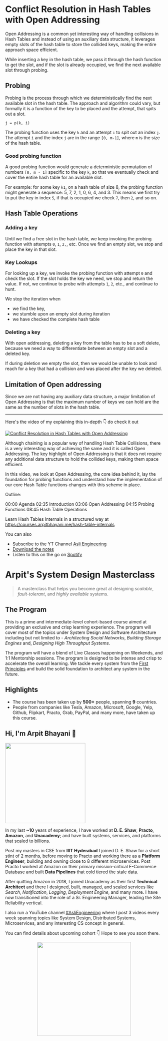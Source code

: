 Conflict Resolution in Hash Tables with Open Addressing
===


Open Addressing is a common yet interesting way of handling collisions in Hash Tables and instead of using an auxiliary data structure, it leverages empty slots of the hash table to store the collided keys, making the entire approach space efficient.

While inserting a key in the hash table, we pass it through the hash function to get the slot, and if the slot is already occupied, we find the next available slot through probing.

## Probing

Probing is the process through which we deterministically find the next available slot in the hash table. The approach and algorithm could vary, but formally it is a function of the key to be placed and the attempt, that spits out a slot.

```
j = p(k, i)
```

The probing function uses the key `k` and an attempt `i` to spit out an index `j`. The attempt `i` and the index `j` are in the range `[0, m-1]`, where `m` is the size of the hash table.

### Good probing function

A good probing function would generate a deterministic permutation of numbers `[0, m - 1]` specific to the key `k`, so that we eventually check and cover the entire hash table for an available slot.

For example: for some key `k1`, on a hash table of size 8, the probing function might generate a sequence: 5, 7, 2, 1, 0, 6, 4, and 3. This means we first try to put the key in index `5`, if that is occupied we check `7`, then `2`, and so on.

## Hash Table Operations

### Adding a key

Until we find a free slot in the hash table, we keep invoking the probing function with attempts `0`, `1`, `2,`, etc. Once we find an empty slot, we stop and place the key in that slot.

### Key Lookups

For looking up a key, we invoke the probing function with attempt `0` and check the slot. If the slot holds the key we need, we stop and return the value. If not, we continue to probe with attempts `1`, `2`, etc., and continue to hunt.

We stop the iteration when

- we find the key,
- we stumble upon an empty slot during iteration
- we have checked the complete hash table

### Deleting a key

With open addressing, deleting a key from the table has to be a soft delete, because we need a way to differentiate between an empty slot and a deleted key.

If during deletion we empty the slot, then we would be unable to look and reach for a key that had a collision and was placed after the key we deleted.

## Limitation of Open addressing

Since we are not having any auxiliary data structure, a major limitation of Open Addressing is that the maximum number of keys we can hold are the same as the number of slots in the hash table.
<hr />


<p>Here's the video of my explaining this in-depth 👇‍ do check it out</p>

[![Conflict Resolution in Hash Tables with Open Addressing](https://i.ytimg.com/vi/6_yFb7icd_c/mqdefault.jpg)](https://www.youtube.com/watch?v=6_yFb7icd_c)

Although chaining is a popular way of handling Hash Table Collisions, there is a very interesting way of achieving the same and it is called Open Addressing. The key highlight of Open Addressing is that it does not require any additional data structure to hold the collided keys, making them space efficient.

In this video, we look at Open Addressing, the core idea behind it, lay the foundation for probing functions and understand how the implementation of our core Hash Table functions changes with this scheme in place.

Outline:

00:00 Agenda
02:35 Introduction
03:06 Open Addressing
04:15 Probing Functions
08:45 Hash Table Operations

Learn Hash Tables Internals in a structured way at https://courses.arpitbhayani.me/hash-table-internals

You can also
 - Subscribe to the YT Channel [Asli Engineering](https://youtube.com/c/ArpitBhayani)
 - [Download the notes](https://drive.google.com/file/d/1bvdtGMKVou-bfuOHzX3izdx2FHfQTpYS/view?usp=sharing)
 - Listen to this on the go on [Spotify](https://open.spotify.com/show/7qMoamm2iZQrsPVm6IQLoD)

# Arpit's System Design Masterclass

> A masterclass that helps you become great at designing _scalable_, _fault-tolerant_, and _highly available_ systems.

## The Program

This is a prime and intermediate-level cohort-based course aimed at providing an exclusive and crisp learning experience. The program will cover most of the topics under System Design and Software Architecture including but not limited to - _Architecting Social Networks_, _Building Storage Engines_ and, _Designing High Throughput Systems_.

The program will have a blend of Live Classes happening on Weekends, and 1:1 Mentorship sessions. The program is designed to be intense and crisp to accelerate the overall learning. We tackle every system from the [First Principles](https://en.wikipedia.org/wiki/First_principle) and build the solid foundation to architect any system in the future.


## Highlights

 - The course has been taken up by __500+__ people, spanning __9__ countries.
 - People from companies like Tesla, Amazon, Microsoft, Google, Yelp, Github, Flipkart, Practo, Grab, PayPal, and many more, have taken up this course.


## Hi, I'm Arpit Bhayani 👋

<img width="256px" src="https://arpitbhayani.me/static/img/arpit.jpg" />

In my last **~10** years of experience, I have worked at **D. E. Shaw**, **Practo**, **Amazon**, and **Unacademy**; and have built systems, services, and platforms that scaled to billions.

Post my masters in CSE from **IIIT Hyderabad** I joined D. E. Shaw for a short stint of 2 months, before moving to Practo and working there as a **Platform Engineer**, building and owning close to 8 different microservices. Post Practo I worked at Amazon on their primary mission-critical E-Commerce Database and built **Data Pipelines** that cold tiered the stale data.

After quitting Amazon in 2018, I joined Unacademy as their first **Technical Architect** and there I designed, built, managed, and scaled services like _Search_, _Notification_, _Logging_, _Deployment Engine_, and many more. I have now transitioned into the role of a Sr. Engineering Manager, leading the Site Reliability vertical.

I also run a YouTube channel [#AsliEngineering](https://www.youtube.com/c/ArpitBhayani) where I post 3 videos every week spanning topics like System Design, Distributed Systems, Microservices, and any interesting CS concept in general.

You can find details about upcoming cohort 👇‍ Hope to see you soon there.

<center>
<a target="_blank" href="https://arpitbhayani.me/masterclass">
<img src="https://user-images.githubusercontent.com/4745789/137859181-d4499cf4-ce65-4466-8b88-a078ece0f081.PNG" width="300px" />
</a>
</center>